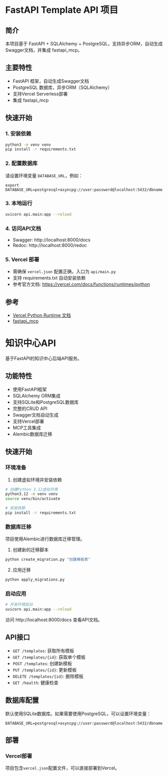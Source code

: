 # FastAPI Template API 项目

## 简介
本项目基于 FastAPI + SQLAlchemy + PostgreSQL，支持异步ORM，自动生成Swagger文档，并集成 fastapi_mcp。

## 主要特性
- FastAPI 框架，自动生成Swagger文档
- PostgreSQL 数据库，异步ORM（SQLAlchemy）
- 支持Vercel Serverless部署
- 集成 fastapi_mcp

## 快速开始

### 1. 安装依赖
```bash
python3 -m venv venv
pip install -r requirements.txt
```

### 2. 配置数据库
请设置环境变量 `DATABASE_URL`，例如：
```
export DATABASE_URL=postgresql+asyncpg://user:password@localhost:5432/dbname
```

### 3. 本地运行
```bash
uvicorn api.main:app --reload
```

### 4. 访问API文档
- Swagger: http://localhost:8000/docs
- Redoc: http://localhost:8000/redoc

### 5. Vercel 部署
- 需确保 `vercel.json` 配置正确，入口为 `api/main.py`
- 支持 requirements.txt 自动安装依赖
- 参考官方文档: https://vercel.com/docs/functions/runtimes/python

## 参考
- [Vercel Python Runtime 文档](https://vercel.com/docs/functions/runtimes/python)
- [fastapi_mcp](https://github.com/tadata-org/fastapi_mcp)

# 知识中心API

基于FastAPI的知识中心后端API服务。

## 功能特性

- 使用FastAPI框架
- SQLAlchemy ORM集成
- 支持SQLite和PostgreSQL数据库
- 完整的CRUD API
- Swagger文档自动生成
- 支持Vercel部署
- MCP工具集成
- Alembic数据库迁移

## 快速开始

### 环境准备

1. 创建虚拟环境并安装依赖

```bash
# 创建Python 3.12虚拟环境
python3.12 -m venv venv
source venv/bin/activate

# 安装依赖
pip install -r requirements.txt
```

### 数据库迁移

项目使用Alembic进行数据库迁移管理。

1. 创建新的迁移脚本

```bash
python create_migration.py "创建模板表"
```

2. 应用迁移

```bash
python apply_migrations.py
```

### 启动应用

```bash
# 开发环境启动
uvicorn api.main:app --reload
```

访问 http://localhost:8000/docs 查看API文档。

## API接口

- `GET /templates`: 获取所有模板
- `GET /templates/{id}`: 获取单个模板
- `POST /templates`: 创建新模板
- `PUT /templates/{id}`: 更新模板
- `DELETE /templates/{id}`: 删除模板
- `GET /health`: 健康检查

## 数据库配置

默认使用SQLite数据库。如果需要使用PostgreSQL，可以设置环境变量：

```
DATABASE_URL=postgresql+asyncpg://user:password@localhost:5432/dbname
```

## 部署

### Vercel部署

项目包含`vercel.json`配置文件，可以直接部署到Vercel。 